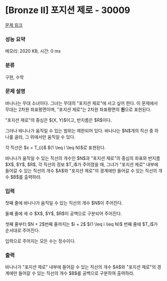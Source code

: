 # [Bronze II] 포지션 제로 - 30009 

[문제 링크](https://www.acmicpc.net/problem/30009) 

### 성능 요약

메모리: 2020 KB, 시간: 0 ms

### 분류

구현, 수학

### 문제 설명

<p>바나나는 무대 소녀이다. 그녀는 무대의 "포지션 제로"에 서고 싶어 한다. 이 문제에서 무대는 2차원 좌표평면이며, "포지션 제로"는 2차원 좌표평면의 <strong>원</strong>으로 표현된다.</p>

<p>"포지션 제로"의 중심은 $(X, Y)$이고, 반지름은 $R$이다.</p>

<p>그러나 바나나가 움직일 수 있는 범위는 제한되어 있다. 바나나는 $N$개의 직선 중 하나를 골라, 그 위에서만 움직일 수 있다.</p>

<p>각 직선은 $x = T_{i}$ $(1 \leq i \leq N)$로 표현된다.</p>

<p>바나나가 움직일 수 있는 직선의 개수인 $N$과 "포지션 제로"의 중심의 좌표와 반지름 $X$, $Y$, $R$, 각 직선의 정보 $T_i$가 주어졌을 때, 그녀가 "포지션 제로" 내부에 들어갈 수 있는 직선의 개수 $A$와 "포지션 제로"의 경계에만 들어갈 수 있는 직선의 개수 $B$를 출력하라.</p>

### 입력 

 <p>첫째 줄에 바나나가 움직일 수 있는 직선의 개수 $N$이 주어진다.</p>

<p>둘째 줄에 세 수 $X$, $Y$, $R$이 공백으로 구분되어 주어진다.</p>

<p>셋째 줄부터 $N + 2$번째 줄까지는 $i + 2$ $(1 \leq i \leq N)$ 번째 줄에 $T_i$가 순서대로 주어진다.</p>

<p>입력으로 주어지는 모든 수는 정수이다.</p>

### 출력 

 <p>바나나가 "포지션 제로" 내부에 들어갈 수 있는 직선의 개수 $A$와 "포지션 제로"의 경계에만 들어갈 수 있는 직선의 개수 $B$를 공백으로 구분하여 출력하라.</p>

